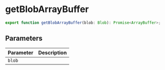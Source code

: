 # getBlobArrayBuffer

```ts
export function getBlobArrayBuffer(blob: Blob): Promise<ArrayBuffer>;
```

## Parameters

| Parameter | Description |
|-----------|-------------|
| `blob` | |
